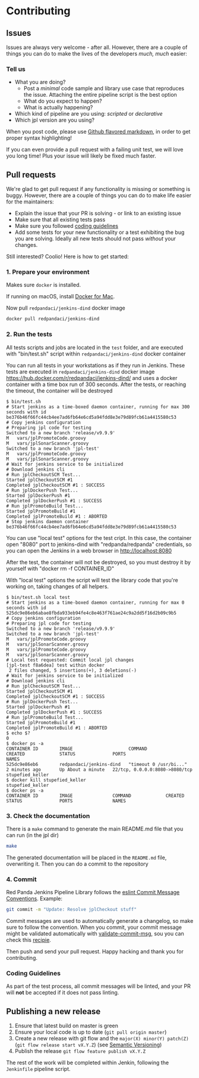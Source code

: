# Contributing

## Issues

Issues are always very welcome - after all. However, there are a couple of things you can do to make the lives of the developers _much, much_ easier:

### Tell us

* What you are doing?
  * Post a _minimal_ code sample and library use case that reproduces the issue. Attaching the entire pipeline script is the best option
  * What do you expect to happen?
  * What is actually happening?
* Which kind of pipeline are you using: _scripted_ or _declarative_
* Which jpl version are you using?

When you post code, please use [Github flavored markdown](https://help.github.com/articles/github-flavored-markdown), in order to get proper syntax highlighting!

If you can even provide a pull request with a failing unit test, we will love you long time! Plus your issue will likely be fixed much faster.

## Pull requests

We're glad to get pull request if any functionality is missing or something is buggy. However, there are a couple of things you can do to make life easier for the maintainers:

* Explain the issue that your PR is solving - or link to an existing issue
* Make sure that all existing tests pass
* Make sure you followed [coding guidelines](https://github.com/red-panda-ci/jenkins-pipeline-library/blob/master/CONTRIBUTING.md#coding-guidelines)
* Add some tests for your new functionality or a test exhibiting the bug you are solving. Ideally all new tests should not pass _without_ your changes.

Still interested? Coolio! Here is how to get started:

### 1. Prepare your environment

Makes sure `docker` is installed.

If running on macOS, install [Docker for Mac](https://docs.docker.com/docker-for-mac/).

Now pull `redpandaci/jenkins-dind` docker image

```sh
docker pull redpandaci/jenkins-dind
```

### 2. Run the tests

All tests scripts and jobs are located in the `test` folder, and are executed with "bin/test.sh" script within `redpandaci/jenkins-dind` docker container

You can run all tests in your workstations as if they run in Jenkins. These tests are executed in `redpandaci/jenkins-dind` docker image <https://hub.docker.com/r/redpandaci/jenkins-dind/> and uses a docker container with a time box run of 300 seconds. After the tests, or reaching the timeout, the container will be destroyed

```console
$ bin/test.sh
# Start jenkins as a time-boxed daemon container, running for max 300 seconds with id be376b46f66fc44cb4ee7ad6fb64e6cd5a94fdd8e3e79d89fcb61a4415580c53
# Copy jenkins configuration
# Preparing jpl code for testing
Switched to a new branch 'release/v9.9.9'
M	vars/jplPromoteCode.groovy
M	vars/jplSonarScanner.groovy
Switched to a new branch 'jpl-test'
M	vars/jplPromoteCode.groovy
M	vars/jplSonarScanner.groovy
# Wait for jenkins service to be initialized
# Download jenkins cli
# Run jplCheckoutSCM Test...
Started jplCheckoutSCM #1
Completed jplCheckoutSCM #1 : SUCCESS
# Run jplDockerPush Test...
Started jplDockerPush #1
Completed jplDockerPush #1 : SUCCESS
# Run jplPromoteBuild Test...
Started jplPromoteBuild #1
Completed jplPromoteBuild #1 : ABORTED
# Stop jenkins daemon container
be376b46f66fc44cb4ee7ad6fb64e6cd5a94fdd8e3e79d89fcb61a4415580c53
```

You can use "local test" options for the test cript. In this case, the container open "8080" port to jenkins-dind with "redpanda/redpanda" credentials, so you can open the Jenkins in a web browser in <http://localhost:8080>

After the test, the container will not be destroyed, so you must destroy it by yourself with "docker rm -f CONTAINER_ID"

With "local test" options the script will test the library code that you're working on, taking changes of all helpers.

```console
$ bin/test.sh local test
# Start jenkins as a time-boxed daemon container, running for max 0 seconds with id 525dc9e86eb6abae8fbda933eb94fe4c8e463f761ae24c9a2dd5f16d2b09c9b5
# Copy jenkins configuration
# Preparing jpl code for testing
Switched to a new branch 'release/v9.9.9'
Switched to a new branch 'jpl-test'
M	vars/jplPromoteCode.groovy
M	vars/jplSonarScanner.groovy
M	vars/jplPromoteCode.groovy
M	vars/jplSonarScanner.groovy
# Local test requested: Commit local jpl changes
[jpl-test f8a6dea] test within docker
 2 files changed, 5 insertions(+), 3 deletions(-)
# Wait for jenkins service to be initialized
# Download jenkins cli
# Run jplCheckoutSCM Test...
Started jplCheckoutSCM #1
Completed jplCheckoutSCM #1 : SUCCESS
# Run jplDockerPush Test...
Started jplDockerPush #1
Completed jplDockerPush #1 : SUCCESS
# Run jplPromoteBuild Test...
Started jplPromoteBuild #1
Completed jplPromoteBuild #1 : ABORTED
$ echo $?
0
$ docker ps -a
CONTAINER ID        IMAGE                     COMMAND                  CREATED             STATUS              PORTS                            NAMES
525dc9e86eb6        redpandaci/jenkins-dind   "timeout 0 /usr/bi..."   2 minutes ago       Up About a minute   22/tcp, 0.0.0.0:8080->8080/tcp   stupefied_keller
$ docker kill stupefied_keller 
stupefied_keller
$ docker ps -a
CONTAINER ID        IMAGE               COMMAND             CREATED             STATUS              PORTS               NAMES
```

### 3. Check the documentation

There is a `make` command to generate the main README.md file that you can run (in the jpl dir)

```sh
make
```

The generated documentation will be placed in the `README.md` file, overwriting it. Then you can do a commit to the repository

### 4. Commit

Red Panda Jenkins Pipeline Library follows the [eslint Commit Message Conventions](https://github.com/willsoto/validate-commit/blob/master/conventions/eslint.md).
Example:

```sh
git commit -m "Update: Resolve jplCheckout stuff"
```

Commit messages are used to automatically generate a changelog, so make sure to follow the convention.
When you commit, your commit message might be validated automatically with [validate-commit-msg](https://github.com/willsoto/validate-commit), sou you can check this [recipie](https://gist.github.com/pedroamador/6635a4912546301c6beca6efd4dc3655).

Then push and send your pull request. Happy hacking and thank you for contributing.

### Coding Guidelines

As part of the test process, all commit messages will be linted, and your PR will **not** be accepted if it does not pass linting.

## Publishing a new release

1. Ensure that latest build on master is green
1. Ensure your local code is up to date (`git pull origin master`)
1. Create a new release with git flow and the `major(X) minor(Y) patch(Z)` (`git flow release start vX.Y.Z`) (see [Semantic Versioning](http://semver.org))
1. Publish the release `git flow feature publish vX.Y.Z`

The rest of the work will be completed within Jenkin, following the `Jenkinfile` pipeline script.
